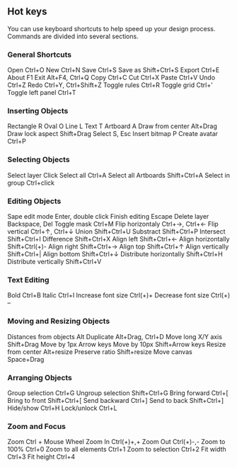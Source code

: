 ﻿## Hot keys

You can use keyboard shortcuts to help speed up your design process. Commands are divided into several sections.

### General Shortcuts
Open					Ctrl+O
New						Ctrl+N
Save					Ctrl+S
Save as					Shift+Ctrl+S
Export					Ctrl+E
About					F1
Exit					Alt+F4, Ctrl+Q
Copy					Ctrl+C
Cut						Ctrl+X
Paste					Ctrl+V 
Undo					Ctrl+Z
Redo					Ctrl+Y, Ctrl+Shift+Z
Toggle rules			Ctrl+R
Toggle grid				Ctrl+’
Toggle left panel		Ctrl+T 



### Inserting Objects

Rectangle				R
Oval					O
Line					L
Text					T
Artboard				A
Draw from center		Alt+Drag
Draw lock aspect		Shift+Drag
Select					S, Esc
Insert bitmap			P
Create avatar			Ctrl+P

### Selecting Objects

Select layer			Click
Select all				Ctrl+A
Select all Artboards	Shift+Ctrl+A
Select in group			Ctrl+click

### Editing Objects

Sape edit mode			Enter, double click
Finish editing			Escape
Delete layer			Backspace, Del
Toggle mask				Ctrl+M
Flip horizontaly		Ctrl+→, Ctrl+← 
Flip vertical			Ctrl+↑, Ctrl+↓
Union					Shift+Ctrl+U
Substract				Shift+Ctrl+P
Intersect				Shift+Ctrl+I
Difference				Shift+Ctrl+X
Align left				Shift+Ctrl+←
Align horizontally		Shift+Ctrl(+)-
Align right				Shift+Ctrl+→
Align top				Shift+Ctrl+↑
Align vertically		Shift+Ctrl+|
Align bottom			Shift+Ctrl+↓
Distribute horizontally	Shift+Ctrl+H
Distribute vertically	Shift+Ctrl+V

### Text Editing

Bold					Ctrl+B
Italic					Ctrl+I
Increase font size		Ctrl(+)+
Decrease font size		Ctrl(+) –

### Moving and Resizing Objects

Distances from objects	Alt
Duplicate				Alt+Drag, Ctrl+D
Move long X/Y axis		Shift+Drag
Move by 1px				Arrow keys
Move by 10px			Shift+Arrow keys
Resize from center		Alt+resize
Preserve ratio			Shift+resize
Move canvas				Space+Drag

### Arranging Objects

Group selection			Ctrl+G
Ungroup selection		Shift+Ctrl+G
Bring forward			Ctrl+[
Bring to front			Shift+Ctrl+[
Send backward			Ctrl+]
Send to back			Shift+Ctrl+]
Hide/show				Ctrl+H
Lock/unlock				Ctrl+L

### Zoom and Focus
Zoom					Ctrl + Mouse Wheel
Zoom In					Ctrl(+)+,+
Zoom Out				Ctrl(+)-,-
Zoom to 100%			Ctrl+0
Zoom to all elements	Ctrl+1
Zoom to selection		Ctrl+2
Fit width				Ctrl+3
Fit height				Ctrl+4







